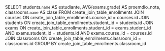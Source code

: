 SELECT
students.`name` AS estudiante,
AVG(exams.grade) AS proemdio_nota,
classrooms.`name` AS clase
FROM
create_join_table_enrollments
JOIN courses
ON create_join_table_enrollments.course_id = courses.id 
JOIN students
ON create_join_table_enrollments.student_id = students.id 
JOIN exams
ON create_join_table_enrollments.student_id = exams.student_id
AND exams.student_id = students.id
AND exams.course_id = courses.id 
JOIN classrooms
ON create_join_table_enrollments.classroom_id = classrooms.id
GROUP BY
create_join_table_enrollments.classroom_id
